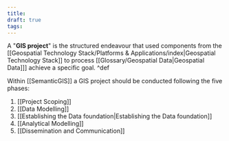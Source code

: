 ```yaml
---
title: 
draft: true
tags: 
---
```

 
A "**GIS project**" is the structured endeavour that used components from the [[Geospatial Technology Stack/Platforms & Applications/index|Geospatial Technology Stack]] to process [[Glossary/Geospatial Data|Geospatial Data]]] achieve a specific goal. ^def

Within [[SemanticGIS]] a GIS project should be conducted following the five phases:
1. [[Project Scoping]]
2. [[Data Modelling]]
3. [[Establishing the Data foundation|Establishing the Data foundation]]
4. [[Analytical Modelling]]
5. [[Dissemination and Communication]]
